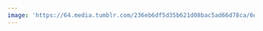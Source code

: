 ```yaml
---
image: 'https://64.media.tumblr.com/236eb6df5d35b621d08bac5ad66d78ca/6dac1974a0bd7c5f-69/s1280x1920/0476be5154136bdae70c280a135348318276ca10.jpg'
---
```

